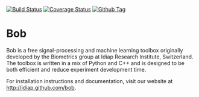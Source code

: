 [![Build Status](https://travis-ci.org/idiap/bob.svg?branch=2.0)](https://travis-ci.org/idiap/bob)
[![Coverage Status](https://coveralls.io/repos/idiap/bob/2.0.png)](https://coveralls.io/r/idiap/bob)
[![Github Tag](http://img.shields.io/github/tag/idiap/bob.svg)](https://github.com/idiap/bob)

Bob
===

Bob is a free signal-processing and machine learning toolbox originally
developed by the Biometrics group at Idiap Research Institute, Switzerland. The
toolbox is written in a mix of Python and C++ and is designed to be both
efficient and reduce experiment development time.

For installation instructions and documentation, visit our website
at http://idiap.github.com/bob.
